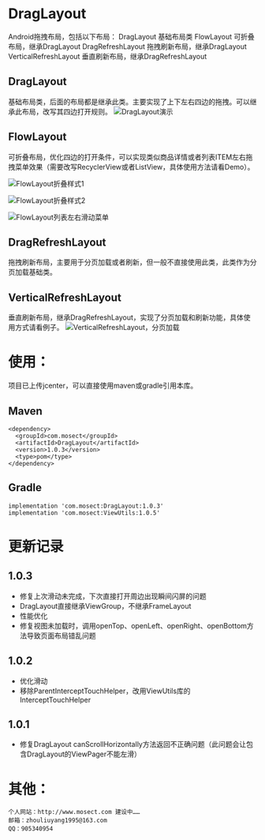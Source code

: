 # DragLayout
Android拖拽布局，包括以下布局：
	DragLayout 基础布局类
	FlowLayout 可折叠布局，继承DragLayout
	DragRefreshLayout 拖拽刷新布局，继承DragLayout
	VerticalRefreshLayout 垂直刷新布局，继承DragRefreshLayout

## DragLayout
基础布局类，后面的布局都是继承此类。主要实现了上下左右四边的拖拽。可以继承此布局，改写其四边打开规则。
![DragLayout演示](img/DragLayout.gif)

## FlowLayout
可折叠布局，优化四边的打开条件，可以实现类似商品详情或者列表ITEM左右拖拽菜单效果（需要改写RecyclerView或者ListView，具体使用方法请看Demo）。

![FlowLayout折叠样式1](img/FlowLayout1.gif)

![FlowLayout折叠样式2](img/FlowLayout2.gif)

![FlowLayout列表左右滑动菜单](img/FlowLayout3.gif)

## DragRefreshLayout
拖拽刷新布局，主要用于分页加载或者刷新，但一般不直接使用此类，此类作为分页加载基础类。

## VerticalRefreshLayout
垂直刷新布局，继承DragRefreshLayout，实现了分页加载和刷新功能，具体使用方式请看例子。
![VerticalRefreshLayout，分页加载](img/VerticalRefreshLayout.gif)

# 使用：
项目已上传jcenter，可以直接使用maven或gradle引用本库。

## Maven
```
<dependency>
  <groupId>com.mosect</groupId>
  <artifactId>DragLayout</artifactId>
  <version>1.0.3</version>
  <type>pom</type>
</dependency>
```

## Gradle
```
implementation 'com.mosect:DragLayout:1.0.3'
implementation 'com.mosect:ViewUtils:1.0.5'
```

# 更新记录
## 1.0.3
* 修复上次滑动未完成，下次直接打开周边出现瞬间闪屏的问题
* DragLayout直接继承ViewGroup，不继承FrameLayout
* 性能优化
* 修复视图未加载时，调用openTop、openLeft、openRight、openBottom方法导致页面布局错乱问题
## 1.0.2
* 优化滑动
* 移除ParentInterceptTouchHelper，改用ViewUtils库的InterceptTouchHelper
## 1.0.1
* 修复DragLayout canScrollHorizontally方法返回不正确问题（此问题会让包含DragLayout的ViewPager不能左滑）

# 其他：
```
个人网站：http://www.mosect.com 建设中……
邮箱：zhouliuyang1995@163.com
QQ：905340954
```
